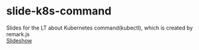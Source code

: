 # slide-k8s-command
Slides for the LT about Kubernetes command(kubectl), which is created by remark.js  
[Slideshow](https://kyohei-m.github.io/slide-k8s-command/)
